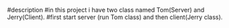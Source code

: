 #description
#in this project i have two class named Tom(Server) and Jerry(Client).
#first start server (run Tom class) and then client(Jerry class).
